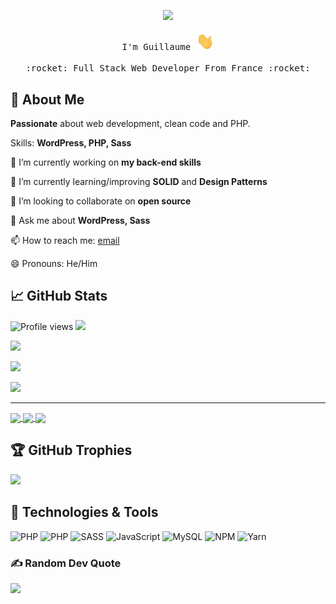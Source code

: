 <p align="center">
  <img src="https://media.giphy.com/media/MeJgB3yMMwIaHmKD4z/giphy.gif" width="30%">
  <br><br>
  <samp>
    I'm Guillaume <img src="https://github.com/Romaixn/Romaixn/blob/master/assets/img/hi.gif" width="29px">
    <br><br>
    :rocket: Full Stack Web Developer From France :rocket:
  </samp>
</p>

## 📰 About Me

**Passionate** about web development, clean code and PHP.

Skills: **WordPress, PHP, Sass**

🔭 I’m currently working on **my back-end skills**

🌱 I’m currently learning/improving **SOLID** and **Design Patterns**

👯 I’m looking to collaborate on **open source**

💬 Ask me about **WordPress, Sass**

📫 How to reach me: [email](mailto:guillaume.turpin45@gmail.fr) 

😄 Pronouns: He/Him

## &#x1f4c8; GitHub Stats

![Profile views](https://gpvc.arturio.dev/gturpin-dev) ![](https://img.shields.io/badge/Code%20Craftsmanship-Practiced-blueviolet)

![](https://github-readme-stats.vercel.app/api?username=gturpin-dev&theme=radical&hide_border=false&include_all_commits=true&count_private=true)<br/>

![](https://github-readme-stats.vercel.app/api/top-langs/?username=gturpin-dev&theme=radical&hide_border=false&include_all_commits=true&count_private=true&layout=compact)

![](https://github-readme-streak-stats.herokuapp.com/?user=gturpin-dev&theme=radical&hide_border=false)

---

<a href="https://github.com/gturpin-dev/Sass-base">
  <img align="center" src="https://github-readme-stats.vercel.app/api/pin/?username=gturpin-dev&repo=Sass-base&theme=radical" />
</a>

<a href="https://github.com/gturpin-dev/wp_installer">
  <img align="center" src="https://github-readme-stats.vercel.app/api/pin/?username=gturpin-dev&repo=wp_installer&theme=radical" />
</a>

<a href="https://github.com/gturpin-dev/PostTypeHandler">
  <img align="center" src="https://github-readme-stats.vercel.app/api/pin/?username=gturpin-dev&repo=PostTypeHandler&theme=radical" />
</a>

## 🏆 GitHub Trophies
![](https://github-profile-trophy.vercel.app/?username=gturpin-dev&theme=radical&no-frame=false&no-bg=true&margin-w=4)

## 🔧 Technologies & Tools

![PHP](https://img.shields.io/badge/WordPress-%230073AA.svg?logo=wordpress&logoColor=white) ![PHP](https://img.shields.io/badge/php-%23777BB4.svg?style=flat-square&logo=php&logoColor=white) ![SASS](https://img.shields.io/badge/SASS-hotpink.svg?style=flat-square&logo=SASS&logoColor=white) ![JavaScript](https://img.shields.io/badge/javascript-%23323330.svg?style=flat-square&logo=javascript&logoColor=%23F7DF1E) ![MySQL](https://img.shields.io/badge/mysql-%2300f.svg?style=flat-square&logo=mysql&logoColor=white) ![NPM](https://img.shields.io/badge/NPM-%23000000.svg?style=flat-square&logo=npm&logoColor=white) ![Yarn](https://img.shields.io/badge/yarn-%232C8EBB.svg?style=flat-square&logo=yarn&logoColor=white)

### ✍️ Random Dev Quote
![](https://quotes-github-readme.vercel.app/api?type=horizontal&theme=radical)
